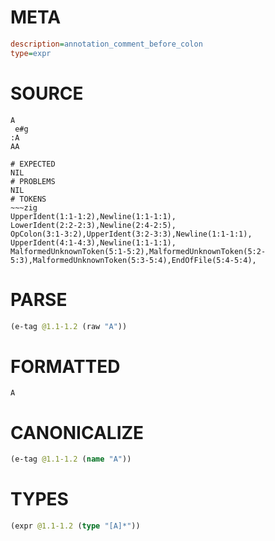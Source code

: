 # META
~~~ini
description=annotation_comment_before_colon
type=expr
~~~
# SOURCE
~~~roc
A
 e#g
:A
AA
~~~
~~~
# EXPECTED
NIL
# PROBLEMS
NIL
# TOKENS
~~~zig
UpperIdent(1:1-1:2),Newline(1:1-1:1),
LowerIdent(2:2-2:3),Newline(2:4-2:5),
OpColon(3:1-3:2),UpperIdent(3:2-3:3),Newline(1:1-1:1),
UpperIdent(4:1-4:3),Newline(1:1-1:1),
MalformedUnknownToken(5:1-5:2),MalformedUnknownToken(5:2-5:3),MalformedUnknownToken(5:3-5:4),EndOfFile(5:4-5:4),
~~~
# PARSE
~~~clojure
(e-tag @1.1-1.2 (raw "A"))
~~~
# FORMATTED
~~~roc
A
~~~
# CANONICALIZE
~~~clojure
(e-tag @1.1-1.2 (name "A"))
~~~
# TYPES
~~~clojure
(expr @1.1-1.2 (type "[A]*"))
~~~

